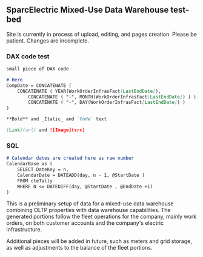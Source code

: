 ## SparcElectric Mixed-Use Data Warehouse test-bed

Site is currently in process of upload, editing, and pages creation.
            Please be patient. Changes are incomplete.
            
### DAX code test
```markdown
small piece of DAX code

# Here
CompDate = CONCATENATE ( 
	CONCATENATE ( YEAR(WorkOrderInfrasFact[LastEndDate]),
        CONCATENATE ( "-", MONTH(WorkOrderInfrasFact[LastEndDate]) ) ),
    	CONCATENATE ( "-", DAY(WorkOrderInfrasFact[LastEndDate]) ) 
) 

**Bold** and _Italic_ and `Code` text

[Link](url) and ![Image](src)
```

### SQL
```markdown
# Calendar dates are created here as raw number
CalendarBase as (
    SELECT DateKey = n,
    CalendarDate = DATEADD(day, n - 1, @StartDate )
    FROM cteTally
    WHERE N <= DATEDIFF(day, @StartDate , @EndDate +1)
)
```
This is a preliminary setup of data for a mixed-use data warehouse combining
            OLTP properties with data warehouse capabilities.
            The generated portions follow the fleet operations for the company, mainly
            work orders, on both customer accounts and the company's electric infrastructure.

Additional pieces will be added in future, such as meters and grid storage,
             as well as adjustments to the balance of the fleet portions.
             
             
             
